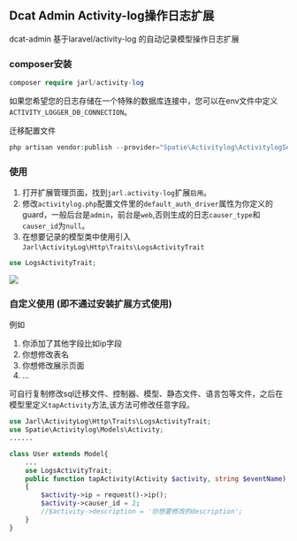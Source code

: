 ## Dcat Admin Activity-log操作日志扩展
dcat-admin 基于laravel/activity-log 的自动记录模型操作日志扩展

### composer安装

```php
composer require jarl/activity-log
```
如果您希望您的日志存储在一个特殊的数据库连接中，您可以在env文件中定义`ACTIVITY_LOGGER_DB_CONNECTION`。

迁移配置文件
```php
php artisan vendor:publish --provider="Spatie\Activitylog\ActivitylogServiceProvider" --tag="activitylog-config"
```

### 使用
1. 打开扩展管理页面，找到`jarl.activity-log`扩展`启用`。
2. 修改`activitylog.php`配置文件里的`default_auth_driver`属性为你定义的guard，一般后台是`admin`，前台是`web`,否则生成的日志`causer_type`和`causer_id`为`null`。
3. 在想要记录的模型类中使用引入`Jarl\ActivityLog\Http\Traits\LogsActivityTrait`
```php
use LogsActivityTrait;
```
![](https://i.imgur.com/FdKVXoq.png)
### 自定义使用 (即不通过安装扩展方式使用)
例如 
1. 你添加了其他字段比如ip字段
2. 你想修改表名
3. 你想修改展示页面 
4. ...

可自行复制修改sql迁移文件、控制器、模型、静态文件、语言包等文件，之后在模型里定义`tapActivity`方法,该方法可修改任意字段。

```php
use Jarl\ActivityLog\Http\Traits\LogsActivityTrait;
use Spatie\Activitylog\Models\Activity;
......

class User extends Model{
    ...
    use LogsActivityTrait;
    public function tapActivity(Activity $activity, string $eventName)
    {
        $activity->ip = request()->ip();
        $activity->causer_id = 2;
        //$activity->description = '你想要修改的description';
    }
}

```